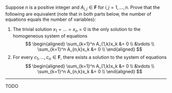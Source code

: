 Suppose $n$ is a positive integer and $A_{i,j} \in \mathbf F$ for $i,j = 1,\dots,n$. Prove that the following are equivalent (note that in both parts below, the number of equations equals the number of variables):
1. The trivial solution $x_1 = \dots = x_n = 0$ is the only solution to the homogeneous system of equations
$$
\begin{aligned}
\sum_{k=1}^n A_{1,k}x_k &= 0 \\
&\vdots \\
\sum_{k=1}^n A_{n,k}x_k &= 0 \\
\end{aligned}
$$
2. For every $c_1,\dots,c_n \in \mathbf F$, there exists a solution to the system of equations
$$
\begin{aligned}
\sum_{k=1}^n A_{1,k}x_k &= 0 \\
&\vdots \\
\sum_{k=1}^n A_{n,k}x_k &= 0 \\
\end{aligned}
$$

---

TODO